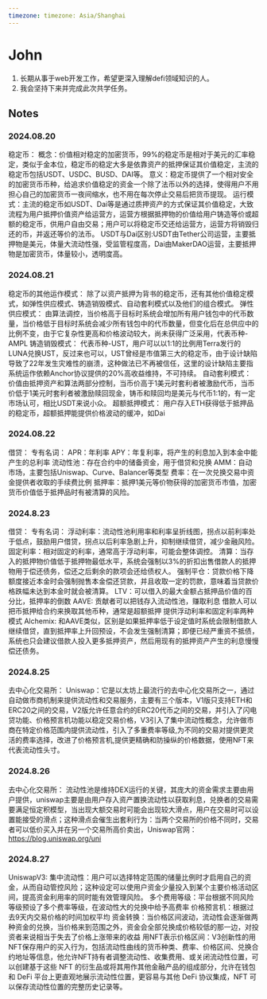 ```yaml
---
timezone: timezone: Asia/Shanghai
---
```


# John

1. 长期从事于web开发工作，希望更深入理解defi领域知识的人。
2. 我会坚持下来并完成此次共学任务。

## Notes

<!-- Content_START -->

### 2024.08.20

稳定币：
    概念：价值相对稳定的加密货币，99%的稳定币是相对于美元的汇率稳定，类似于金本位，稳定币的稳定大多是依靠资产的抵押保证其价值稳定，主流的稳定币包括USDT、USDC、BUSD、DAI等。
    意义：稳定币提供了一个相对安全的加密货币币种，给追求价值稳定的资金一个除了法币以外的选择，使得用户不用担心自己的加密货币一夜间缩水，也不用在每次停止交易后把货币提现。
    运行模式：主流的稳定币如USDT、Dai等是通过质押资产的方式保证其价值稳定，大致流程为用户抵押价值资产给运营方，运营方根据抵押物的价值给用户铸造等价或超额的稳定币，供用户自由交易；用户可以将稳定币交还给运营方，运营方将销毁归还的币，并返还等价的法币。
    USDT与Dai区别:USDT由Tether公司运营，主要抵押物是美元，体量大流动性强，受监管程度高，Dai由MakerDAO运营，主要抵押物是加密货币，体量较小，透明度高。

### 2024.08.21

稳定币的其他运作模式：
    除了以资产抵押为背书的稳定币，还有其他价值稳定模式，如弹性供应模式、铸造销毁模式、自动套利模式以及他们的组合模式。
    弹性供应模式：
    由算法调控，当价格高于目标时系统会增加所有用户钱包中的代币数量，当价格低于目标时系统会减少所有钱包中的代币数量，但变化后在总供应中的比例不变，由于它复杂性更高和价格波动较大，尚未获得广泛采用，代表币种-AMPL
    铸造销毁模式：
    代表币种-UST，用户可以以1:1的比例用Terra发行的LUNA兑换UST，反过来也可以，UST曾经是市值第三大的稳定币，由于设计缺陷导致了22年发生灾难性的崩溃，这种做法已不再被信任，这里的设计缺陷主要指系统运作依赖Anchor协议提供的20%高收益维持，不可持续。
    自动套利模式：
    价值由抵押资产和算法两部分控制，当币价高于1美元时套利者被激励代币，当币价低于1美元时套利者被激励赎回现金，铸币和赎回均是美元与代币1:1的，有一定市场认可，相比USDT来说小众。
    超额抵押模式：
    用户存入ETH获得低于抵押品的稳定币，超额抵押能提供价格波动的缓冲，如Dai

### 2024.08.22
借贷：
    专有名词：
        APR：年利率
        APY：年复利率，将产生的利息加入到本金中能产生的总利率
        流动性池：存在合约中的储备资金，用于借贷和兑换
        AMM：自动市场，主要包括Uniswap、Curve、Balancer等类型
        费率：在一次兑换交易中资金提供者收取的手续费比例
        抵押率：抵押1美元等价物获得的加密货币市值，加密货币价值低于抵押品时有被清算的风险。

### 2024.8.23
借贷：
    专有名词：
        浮动利率：流动性池利用率和利率呈折线图，拐点以前利率处于低点，鼓励用户借贷，拐点以后利率急剧上升，抑制继续借贷，减少金融风险。
        固定利率：相对固定的利率，通常高于浮动利率，可能会整体调控。
        清算：当存入的抵押物价值低于抵押物最低水平，系统会强制以3%的折扣出售借款人的抵押物用于偿还债务，偿还之后剩余的款项会还给债权人。
        强制平仓：贷款价格下降额度接近本金时会强制抛售本金偿还贷款，并且收取一定的罚款，意味着当贷款价格跌幅未达到本金时就会被清算。
        LTV：可以借入的最大金额占抵押品价值的百分比，抵押率的倒数
    AAVE:
        贡献者可以把钱存入流动性池，赚取利息
        借款人可以把币抵押给合约来换取其他币种，通常是超额抵押
        提供浮动利率和固定利率两种模式
    Alchemix:
        和AAVE类似，区别是如果抵押率低于设定值时系统会限制借款人继续借贷，直到抵押率上升回预设，不会发生强制清算；即便已经严重资不抵债，系统也只会建议借款人投入更多抵押资产，然后用现有的抵押资产产生的利息慢慢偿还债务。

### 2024.8.25
去中心化交易所：
    Uniswap：它是以太坊上最流行的去中心化交易所之一，通过自动做市商机制来提供流动性和交易服务，主要有三个版本，V1版只支持ETH和ERC20之间的交易，V2版允许任意合约的ERC20代币之间的交易，并引入了闪电贷功能、价格预言机功能以稳定交易价格，V3引入了集中流动性概念，允许做市商在特定价格范围内提供流动性，引入了多重费率等级,为不同的交易对提供更灵活的费率选择，改进了价格预言机,提供更精确和防操纵的价格数据，使用NFT来代表流动性头寸。

### 2024.8.26
去中心化交易所：
    流动性池是维持DEX运行的关键，其庞大的资金需求主要由用户提供，uniswap主要是由用户存入资产置换流动性以获取利息，兑换者的交易需要满足恒定积模型，当出现大额交易时可能会出现较大滑点，用户在交易时可以设置能接受的滑点；这种滑点会催生出套利行为：当两个交易所的价格不同时，交易者可以低价买入并在另一个交易所高价卖出，Uniswap官网：https://blog.uniswap.org/uni

### 2024.8.27
UniswapV3:
    集中流动性：用户可以选择特定范围的储量比例时才启用自己的资金，从而自动管控风险；这种设定可以使用户资金少量投入到某个主要价格活动区间，提高资金利用率的同时能有效管理风险。
    多个费用等级：平台根据不同风险等级预设了多个费率等级，在波动性大的兑换中给予高费率
    价格预言机：根据过去9天内交易价格的时间加权平均
    资金转换：当价格区间波动，流动性会逐渐做两种资金的兑换，当价格来到范围之外，资金会全部兑换成价格较低的那一边，对投资者来说相当于失去了价格上涨带来的收益
    用NFT表示价格区间：V3创新性的用NFT保存用户的买入行为，包括流动性曲线的货币种类、费率、价格区间、兑换合约地址等信息，他允许NFT持有者调整流动性、收集费用、或关闭流动性位置，可以创建基于这些 NFT 的衍生品或将其用作其他金融产品的组成部分，允许在钱包和 DeFi 平台上更直观地展示流动性位置，更容易与其他 DeFi 协议集成，NFT 可以保存流动性位置的完整历史记录等。
<!-- Content_END -->

